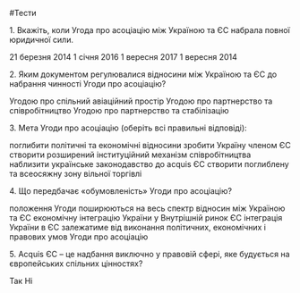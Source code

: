 #Тести
<quiz>
    <question>
        <p>1. Вкажіть, коли Угода про асоціацію між Україною та ЄС набрала повної юридичної сили.
        </p>
        <answer> 21 березня 2014</answer>
        <answer> 1 січня 2016</answer>
        <answer correct> 1 вересня 2017</answer>
        <answer> 1 вересня 2014</answer>
    </question>
    <question>
        <p>2. Яким документом регулювалися відносини між Україною та ЄС до набрання чинності Угоди про асоціацію?
        </p>
        <answer> Угодою про спільний авіаційний простір</answer>
        <answer correct> Угодою про партнерство та співробітництво</answer>
        <answer> Угодою про партнерство та стабілізацію</answer>
    </question>
    <question multiple>
        <p>3. Мета Угоди про асоціацію (оберіть всі правильні відповіді):</p>
        <answer correct>поглибити політичні та економічні відносини </answer>
        <answer>зробити Україну членом ЄС</answer>
        <answer correct>створити розширений інституційний механізм співробітництва</answer>
        <answer correct>наблизити українське законодавство до acquis ЄС</answer>
        <answer correct> створити поглиблену та всеосяжну зону вільної торгівлі</answer>
    </question>
    <question>
        <p>4. Що передбачає «обумовленість» Угоди про асоціацію?</p>
        <answer>положення Угоди поширюються на весь спектр відносин між Україною та ЄС</answer>
        <answer> економічну інтеграцію України у Внутрішній ринок ЄС </answer>
        <answer correct>інтеграція України в ЄС залежатиме від виконання політичних, економічних і правових умов Угоди про асоціацію</answer>
    </question>
    <question>
        <p>5. Аcquis ЄС – це надбання виключно  у правовій  сфері, яке будується на європейських спільних цінностях?</p>
        <answer>Так</answer>
        <answer correct>Ні</answer>
    </question>
    
</quiz>

